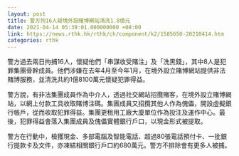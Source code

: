 ```yaml
---
layout: post
title: 警方拘16人疑境外設賭博網站清洗1.8億元
date: 2021-04-14 05:39:01.000000000 +08:00
link: https://news.rthk.hk/rthk/ch/component/k2/1585650-20210414.htm
categories: rthk
---
```


警方過去兩日拘捕16人，懷疑他們「串謀收受賭注」及「洗黑錢」，其中8人是犯罪集團骨幹成員。他們涉嫌在去年4月至今年1月，在境外設立賭博網站提供非法賭博服務，並清洗共約1億8100萬元懷疑犯罪得益。

警方說，有非法集團成員作為中介人，透過社交網站招攬賭客，在境外設立賭博網站，以網上付款工具收取賭博注碼。集團成員又招攬其他人作為傀儡，開設虛擬銀行帳戶，從而收取犯罪得益。集團更租用工廠大廈單位作為投注及運作中心。最後，犯罪得益會落入集團成員及傀儡實體銀行戶口，以現金形式被提取。

警方在行動中，檢獲現金、多部電腦及智能電話、超過80張電話預付卡、一批銀行提款卡及文件，亦凍結相關銀行戶口約680萬元。警方不排除會有更多人被捕。　
